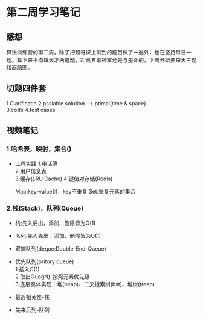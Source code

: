 # 第二周学习笔记

## 感想
算法训练营的第二周，除了把超哥课上讲到的题目做了一遍外，也在坚持每日一题。算下来平均每天才两道题，距离五毒神掌还是与差距的，下周开始要每天三题和画脑图。

## 切题四件套
1.Clarificatin 
2.pssiable solution --> ptimal(time & space)  
3.code 
4.test cases
## 视频笔记
### 1.哈希表，映射，集合()
* 工程实践
  1.电话簿  
  2.用户信息表  
  3.缓存(LRU Cache)
  4.键值对存储(Redis)

	Map:key-value对，key不重复
	Set:重复元素的集合
### 2.栈(Stack)，队列(Queue)
* 栈:先入后出，添加、删除皆为O(1)  
* 队列:先入先出，添加、删除皆为O(1)  
* 双端队列(deque:Double-End-Queue)  
* 优先队列(pritory queue)  
  1.插入O(1)  
  2.取出O(logN)-按照元素优先级  
  3.底层具体实现：堆(heap)、二叉搜索树(bst)、堆树(treap)

* 最近相关性-栈  
* 先来后到-队列  

